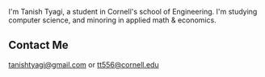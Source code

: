 I'm Tanish Tyagi, a student in Cornell's school of Engineering. I'm studying computer science, and minoring in applied math & economics.

## Contact Me
tanishtyagi@gmail.com or tt556@cornell.edu
